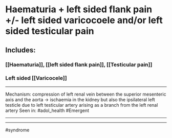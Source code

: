 # Haematuria + left sided flank pain +/- left sided varicocoele and/or left sided testicular pain
## Includes:
### [[Haematuria]], [[left sided flank pain]], [[Testicular pain]]
### Left sided [[Varicocele]]

---
Mechanism: compression of left renal vein between the superior mesenteric axis and the aorta -> ischaemia in the kidney but also the ipsilateral left testicle due to left testicular artery arising as a branch from the left renal artery
Seen in: #adol_health #Emergent 

---

---
#syndrome 